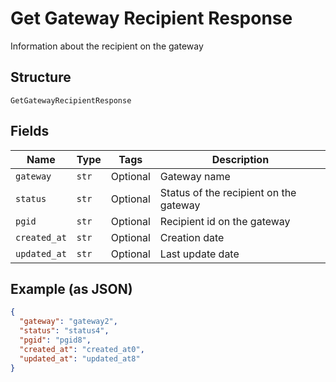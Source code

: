 
# Get Gateway Recipient Response

Information about the recipient on the gateway

## Structure

`GetGatewayRecipientResponse`

## Fields

| Name | Type | Tags | Description |
|  --- | --- | --- | --- |
| `gateway` | `str` | Optional | Gateway name |
| `status` | `str` | Optional | Status of the recipient on the gateway |
| `pgid` | `str` | Optional | Recipient id on the gateway |
| `created_at` | `str` | Optional | Creation date |
| `updated_at` | `str` | Optional | Last update date |

## Example (as JSON)

```json
{
  "gateway": "gateway2",
  "status": "status4",
  "pgid": "pgid8",
  "created_at": "created_at0",
  "updated_at": "updated_at8"
}
```

